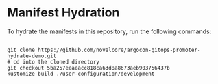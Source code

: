
# Manifest Hydration

To hydrate the manifests in this repository, run the following commands:

```shell

git clone https://github.com/novelcore/argocon-gitops-promoter-hydrate-demo.git
# cd into the cloned directory
git checkout 5ba257eeaeacc818ca63d8a8673aeb903756437b
kustomize build ./user-configuration/development
```